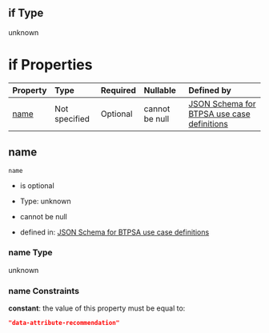 ## if Type

unknown

# if Properties

| Property      | Type          | Required | Nullable       | Defined by                                                                                                                                                                                                        |
| :------------ | :------------ | :------- | :------------- | :---------------------------------------------------------------------------------------------------------------------------------------------------------------------------------------------------------------- |
| [name](#name) | Not specified | Optional | cannot be null | [JSON Schema for BTPSA use case definitions](btpsa-usecase-properties-services-items-allof-1-then-allof-25-if-properties-name.md "undefined#/properties/services/items/allOf/1/then/allOf/25/if/properties/name") |

## name



`name`

*   is optional

*   Type: unknown

*   cannot be null

*   defined in: [JSON Schema for BTPSA use case definitions](btpsa-usecase-properties-services-items-allof-1-then-allof-25-if-properties-name.md "undefined#/properties/services/items/allOf/1/then/allOf/25/if/properties/name")

### name Type

unknown

### name Constraints

**constant**: the value of this property must be equal to:

```json
"data-attribute-recommendation"
```
